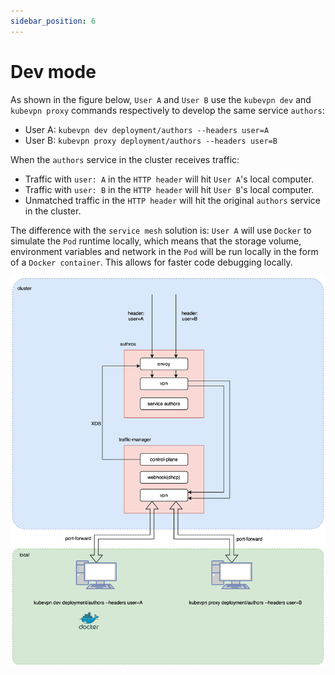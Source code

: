 ```yaml
---
sidebar_position: 6
---
```


# Dev mode

As shown in the figure below, `User A` and `User B` use the `kubevpn dev` and `kubevpn proxy` commands respectively to
develop the same service `authors`:

- User A: `kubevpn dev deployment/authors --headers user=A`
- User B: `kubevpn proxy deployment/authors --headers user=B`

When the `authors` service in the cluster receives traffic:

- Traffic with `user: A` in the `HTTP header` will hit `User A`'s local computer.
- Traffic with `user: B` in the `HTTP header` will hit `User B`'s local computer.
- Unmatched traffic in the `HTTP header` will hit the original `authors` service in the cluster.

The difference with the `service mesh` solution is: `User A` will use `Docker` to simulate the `Pod` runtime locally,
which means that the storage volume, environment variables and network in the `Pod` will be run locally in the form of
a `Docker container`. This allows for faster code debugging locally.

![dev.svg](img/dev.svg)